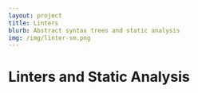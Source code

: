 ```yaml
---
layout: project
title: Linters
blurb: Abstract syntax trees and static analysis
img: /img/linter-sm.png
---
```


Linters and Static Analysis
===========================
